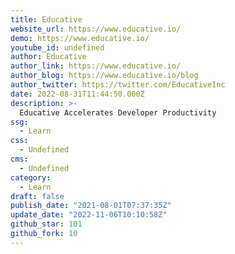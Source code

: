 ```yaml
---
title: Educative
website_url: https://www.educative.io/
demo: https://www.educative.io/
youtube_id: undefined
author: Educative
author_link: https://www.educative.io/
author_blog: https://www.educative.io/blog
author_twitter: https://twitter.com/EducativeInc
date: 2022-08-31T11:44:50.000Z
description: >-
  Educative Accelerates Developer Productivity
ssg:
  - Learn
css:
  - Undefined
cms:
  - Undefined
category:
  - Learn
draft: false
publish_date: "2021-08-01T07:37:35Z"
update_date: "2022-11-06T10:10:58Z"
github_star: 101
github_fork: 10
---
```

